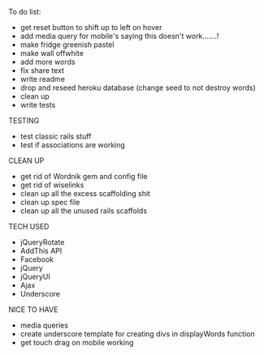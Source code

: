 To do list:
- get reset button to shift up to left on hover
- add media query for mobile's saying this doesn't work.......!
- make fridge greenish pastel
- make wall offwhite
- add more words
- fix share text
- write readme
- drop and reseed heroku database (change seed to not destroy words)
- clean up
- write tests


TESTING
- test classic rails stuff
- test if associations are working



CLEAN UP 
- get rid of Wordnik gem and config file
- get rid of wiselinks
- clean up all the excess scaffolding shit
- clean up spec file
- clean up all the unused rails scaffolds

TECH USED
- jQueryRotate
- AddThis API
- Facebook
- jQuery
- jQueryUI
- Ajax
- Underscore

NICE TO HAVE
- media queries
- create underscore template for creating divs in displayWords function
- get touch drag on mobile working